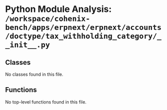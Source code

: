 # Python Module Analysis: `/workspace/cohenix-bench/apps/erpnext/erpnext/accounts/doctype/tax_withholding_category/__init__.py`

## Classes

No classes found in this file.


## Functions

No top-level functions found in this file.
